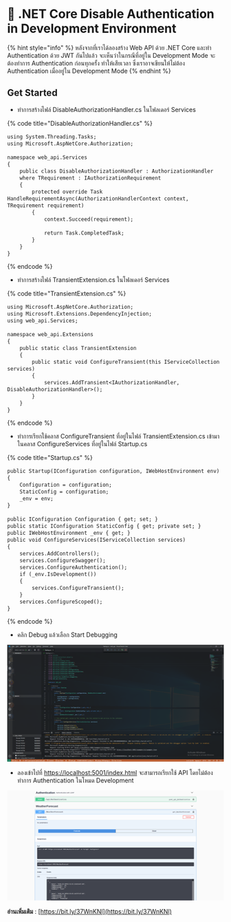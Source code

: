 # 🐹 .NET Core Disable Authentication in Development Environment

{% hint style="info" %}
หลังจากที่เราได้ลองสร้าง Web API ด้วย .NET Core และทำ Authentication ด้วย JWT กันไปแล้ว จะเห็นว่าในกรณีที่อยู่ใน Development Mode จะต้องทำการ Authentication ก่อนทุกครั้ง ทำให้เสียเวลา ซึ่งเราอาจเขียนให้ไม่ต้อง Authentication เมื่ออยู่ใน Development Mode
{% endhint %}

## **Get Started**

* ทำการสร้างไฟล์ DisableAuthorizationHandler.cs ในโฟลเดอร์ Services

{% code title="DisableAuthorizationHandler.cs" %}
```
using System.Threading.Tasks;
using Microsoft.AspNetCore.Authorization;

namespace web_api.Services
{
    public class DisableAuthorizationHandler : AuthorizationHandler
    where TRequirement : IAuthorizationRequirement
    {
        protected override Task HandleRequirementAsync(AuthorizationHandlerContext context, TRequirement requirement)
        {
            context.Succeed(requirement);

            return Task.CompletedTask;
        }
    }
}
```
{% endcode %}

* ทำการสร้างไฟล์ TransientExtension.cs ในโฟลเดอร์ Services

{% code title="TransientExtension.cs" %}
```
using Microsoft.AspNetCore.Authorization;
using Microsoft.Extensions.DependencyInjection;
using web_api.Services;

namespace web_api.Extensions
{
    public static class TransientExtension
    {
        public static void ConfigureTransient(this IServiceCollection services)
        {
            services.AddTransient<IAuthorizationHandler, DisableAuthorizationHandler>();
        }
    }
}
```
{% endcode %}

* ทำการเรียกใช้คลาส ConfigureTransient ที่อยู่ในไฟล์ TransientExtension.cs เข้ามาในคลาส ConfigureServices ที่อยู่ในไฟล์ Startup.cs

{% code title="Startup.cs" %}
```
public Startup(IConfiguration configuration, IWebHostEnvironment env)
{
    Configuration = configuration;
    StaticConfig = configuration;
    _env = env;
}

public IConfiguration Configuration { get; set; }
public static IConfiguration StaticConfig { get; private set; }
public IWebHostEnvironment _env { get; }
public void ConfigureServices(IServiceCollection services)
{
    services.AddControllers();
    services.ConfigureSwagger();
    services.ConfigureAuthentication();
    if (_env.IsDevelopment())
    {
        services.ConfigureTransient();
    }
    services.ConfigureScoped();
}
```
{% endcode %}

* คลิก Debug แล้วเลือก Start Debugging

![](../../.gitbook/assets/disable-00.png)

* ลองเข้าไปที่ [https://localhost:5001/index.html](https://localhost:5001/index.html) จะสามารถเรียกใช้ API โดยไม่ต้องทำการ Authentication ในโหมด Development

![](../../.gitbook/assets/disable-01.png)

**อ่านเพิ่มเติม** : [https://bit.ly/37WnKNl](https://bit.ly/37WnKNl)
